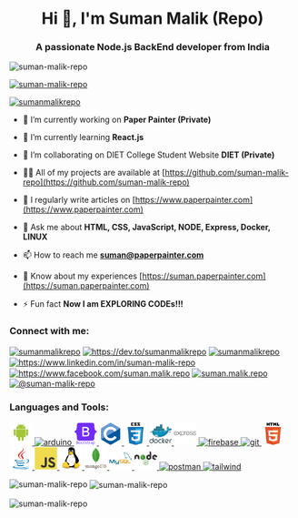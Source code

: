 <h1 align="center">Hi 👋, I'm Suman Malik (Repo)</h1>
<h3 align="center">A passionate Node.js BackEnd developer from India</h3>


<p align="left"> <img src="https://komarev.com/ghpvc/?username=suman-malik-repo&label=Profile%20views&color=0e75b6&style=flat" alt="suman-malik-repo" /> </p>

<p align="left"> <a href="https://github.com/ryo-ma/github-profile-trophy"><img src="https://github-profile-trophy.vercel.app/?username=suman-malik-repo" alt="suman-malik-repo" /></a> </p>

<p align="left"> <a href="https://twitter.com/sumanmalikrepo" target="blank"><img src="https://img.shields.io/twitter/follow/sumanmalikrepo?logo=twitter&style=for-the-badge" alt="sumanmalikrepo" /></a> </p>

- 🔭 I’m currently working on **Paper Painter (Private)**

- 🌱 I’m currently learning **React.js**

- 👯 I’m collaborating on DIET College Student Website **DIET (Private)**

- 👨‍💻 All of my projects are available at [https://github.com/suman-malik-repo](https://github.com/suman-malik-repo)

- 📝 I regularly write articles on [https://www.paperpainter.com](https://www.paperpainter.com)

- 💬 Ask me about **HTML, CSS, JavaScript, NODE, Express, Docker, LINUX**

- 📫 How to reach me **suman@paperpainter.com**

- 📄 Know about my experiences [https://suman.paperpainter.com](https://suman.paperpainter.com)

- ⚡ Fun fact **Now I am EXPLORING CODEs!!!**

<h3 align="left">Connect with me:</h3>
<p align="left">
<a href="https://codepen.io/sumanmalikrepo" target="blank"><img align="center" src="https://raw.githubusercontent.com/rahuldkjain/github-profile-readme-generator/master/src/images/icons/Social/codepen.svg" alt="sumanmalikrepo" height="30" width="40" /></a>
<a href="https://dev.to/sumanmalikrepo" target="blank"><img align="center" src="https://raw.githubusercontent.com/rahuldkjain/github-profile-readme-generator/master/src/images/icons/Social/devto.svg" alt="https://dev.to/sumanmalikrepo" height="30" width="40" /></a>
<a href="https://twitter.com/sumanmalikrepo" target="blank"><img align="center" src="https://raw.githubusercontent.com/rahuldkjain/github-profile-readme-generator/master/src/images/icons/Social/twitter.svg" alt="sumanmalikrepo" height="30" width="40" /></a>
<a href="https://www.linkedin.com/in/suman-malik-repo" target="blank"><img align="center" src="https://raw.githubusercontent.com/rahuldkjain/github-profile-readme-generator/master/src/images/icons/Social/linked-in-alt.svg" alt="https://www.linkedin.com/in/suman-malik-repo" height="30" width="40" /></a>
<a href="https://www.facebook.com/suman.malik.repo" target="blank"><img align="center" src="https://raw.githubusercontent.com/rahuldkjain/github-profile-readme-generator/master/src/images/icons/Social/facebook.svg" alt="https://www.facebook.com/suman.malik.repo" height="30" width="40" /></a>
<a href="https://instagram.com/suman.malik.repo" target="blank"><img align="center" src="https://raw.githubusercontent.com/rahuldkjain/github-profile-readme-generator/master/src/images/icons/Social/instagram.svg" alt="suman.malik.repo" height="30" width="40" /></a>
<a href="https://medium.com/@suman-malik-repo" target="blank"><img align="center" src="https://raw.githubusercontent.com/rahuldkjain/github-profile-readme-generator/master/src/images/icons/Social/medium.svg" alt="@suman-malik-repo" height="30" width="40" /></a>
</p>

<h3 align="left">Languages and Tools:</h3>
<p align="left"> <a href="https://developer.android.com" target="_blank" rel="noreferrer"> <img src="https://raw.githubusercontent.com/devicons/devicon/master/icons/android/android-original-wordmark.svg" alt="android" width="40" height="40"/> </a> <a href="https://www.arduino.cc/" target="_blank" rel="noreferrer"> <img src="https://cdn.worldvectorlogo.com/logos/arduino-1.svg" alt="arduino" width="40" height="40"/> </a> <a href="https://getbootstrap.com" target="_blank" rel="noreferrer"> <img src="https://raw.githubusercontent.com/devicons/devicon/master/icons/bootstrap/bootstrap-plain-wordmark.svg" alt="bootstrap" width="40" height="40"/> </a> <a href="https://www.cprogramming.com/" target="_blank" rel="noreferrer"> <img src="https://raw.githubusercontent.com/devicons/devicon/master/icons/c/c-original.svg" alt="c" width="40" height="40"/> </a> <a href="https://www.w3schools.com/css/" target="_blank" rel="noreferrer"> <img src="https://raw.githubusercontent.com/devicons/devicon/master/icons/css3/css3-original-wordmark.svg" alt="css3" width="40" height="40"/> </a> <a href="https://www.docker.com/" target="_blank" rel="noreferrer"> <img src="https://raw.githubusercontent.com/devicons/devicon/master/icons/docker/docker-original-wordmark.svg" alt="docker" width="40" height="40"/> </a> <a href="https://expressjs.com" target="_blank" rel="noreferrer"> <img src="https://raw.githubusercontent.com/devicons/devicon/master/icons/express/express-original-wordmark.svg" alt="express" width="40" height="40"/> </a> <a href="https://firebase.google.com/" target="_blank" rel="noreferrer"> <img src="https://www.vectorlogo.zone/logos/firebase/firebase-icon.svg" alt="firebase" width="40" height="40"/> </a> <a href="https://git-scm.com/" target="_blank" rel="noreferrer"> <img src="https://www.vectorlogo.zone/logos/git-scm/git-scm-icon.svg" alt="git" width="40" height="40"/> </a> <a href="https://www.w3.org/html/" target="_blank" rel="noreferrer"> <img src="https://raw.githubusercontent.com/devicons/devicon/master/icons/html5/html5-original-wordmark.svg" alt="html5" width="40" height="40"/> </a> <a href="https://www.java.com" target="_blank" rel="noreferrer"> <img src="https://raw.githubusercontent.com/devicons/devicon/master/icons/java/java-original.svg" alt="java" width="40" height="40"/> </a> <a href="https://developer.mozilla.org/en-US/docs/Web/JavaScript" target="_blank" rel="noreferrer"> <img src="https://raw.githubusercontent.com/devicons/devicon/master/icons/javascript/javascript-original.svg" alt="javascript" width="40" height="40"/> </a> <a href="https://www.linux.org/" target="_blank" rel="noreferrer"> <img src="https://raw.githubusercontent.com/devicons/devicon/master/icons/linux/linux-original.svg" alt="linux" width="40" height="40"/> </a> <a href="https://www.mongodb.com/" target="_blank" rel="noreferrer"> <img src="https://raw.githubusercontent.com/devicons/devicon/master/icons/mongodb/mongodb-original-wordmark.svg" alt="mongodb" width="40" height="40"/> </a> <a href="https://www.mysql.com/" target="_blank" rel="noreferrer"> <img src="https://raw.githubusercontent.com/devicons/devicon/master/icons/mysql/mysql-original-wordmark.svg" alt="mysql" width="40" height="40"/> </a> <a href="https://nodejs.org" target="_blank" rel="noreferrer"> <img src="https://raw.githubusercontent.com/devicons/devicon/master/icons/nodejs/nodejs-original-wordmark.svg" alt="nodejs" width="40" height="40"/> </a> <a href="https://postman.com" target="_blank" rel="noreferrer"> <img src="https://www.vectorlogo.zone/logos/getpostman/getpostman-icon.svg" alt="postman" width="40" height="40"/> </a> <a href="https://tailwindcss.com/" target="_blank" rel="noreferrer"> <img src="https://www.vectorlogo.zone/logos/tailwindcss/tailwindcss-icon.svg" alt="tailwind" width="40" height="40"/> </a> </p>

<p><img align="left" src="https://github-readme-stats.vercel.app/api/top-langs?username=suman-malik-repo&show_icons=true&locale=en&layout=compact" alt="suman-malik-repo" /></p>

<p>&nbsp;<img align="center" src="https://github-readme-stats.vercel.app/api?username=suman-malik-repo&show_icons=true&locale=en" alt="suman-malik-repo" /></p>

<p><img align="center" src="https://github-readme-streak-stats.herokuapp.com/?user=suman-malik-repo&" alt="suman-malik-repo" /></p>

